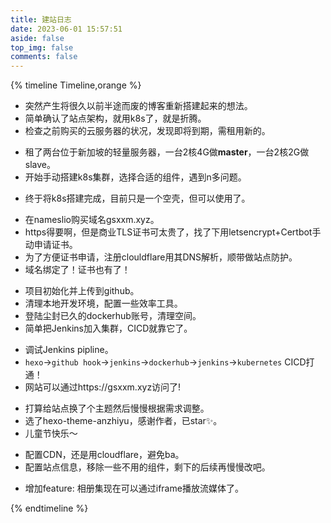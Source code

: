 ```yaml
---
title: 建站日志
date: 2023-06-01 15:57:51
aside: false
top_img: false
comments: false
---
```


{% timeline Timeline,orange %}

<!-- timeline 2023-05-18 -->
- 突然产生将很久以前半途而废的博客重新搭建起来的想法。
- 简单确认了站点架构，就用k8s了，就是折腾。
- 检查之前购买的云服务器的状况，发现即将到期，需租用新的。
<!-- endtimeline -->

<!-- timeline 2023-05-19 -->
- 租了两台位于新加坡的轻量服务器，一台2核4G做**master**，一台2核2G做slave。
- 开始手动搭建k8s集群，选择合适的组件，遇到n多问题。
<!-- endtimeline -->

<!-- timeline 2023-05-22 -->
- 终于将k8s搭建完成，目前只是一个空壳，但可以使用了。
<!-- endtimeline -->

<!-- timeline 2023-05-25 -->
- 在nameslio购买域名gsxxm.xyz。
- https得要啊，但是商业TLS证书可太贵了，找了下用letsencrypt+Certbot手动申请证书。
- 为了方便证书申请，注册clouldflare用其DNS解析，顺带做站点防护。
- 域名绑定了！证书也有了！
<!-- endtimeline -->

<!-- timeline 2023-05-26 -->
- 项目初始化并上传到github。
- 清理本地开发环境，配置一些效率工具。
- 登陆尘封已久的dockerhub账号，清理空间。
- 简单把Jenkins加入集群，CICD就靠它了。
<!-- endtimeline -->

<!-- timeline 2023-05-29 -->
- 调试Jenkins pipline。
- `hexo`->`github hook`->`jenkins`->`dockerhub`->`jenkins`->`kubernetes` CICD打通！
- 网站可以通过https://gsxxm.xyz访问了!
<!-- endtimeline -->

<!-- timeline 2023-06-01 -->
- 打算给站点换了个主题然后慢慢根据需求调整。
- 选了hexo-theme-anzhiyu，感谢作者，已star✨。
- 儿童节快乐～
<!-- endtimeline -->

<!-- timeline 2023-06-03 -->
- 配置CDN，还是用cloudflare，避免ba。
- 配置站点信息，移除一些不用的组件，剩下的后续再慢慢改吧。
<!-- endtimeline -->

<!-- timeline 2023-06-06 -->
- 增加feature: 相册集现在可以通过iframe播放流媒体了。
<!-- endtimeline -->

{% endtimeline %}
